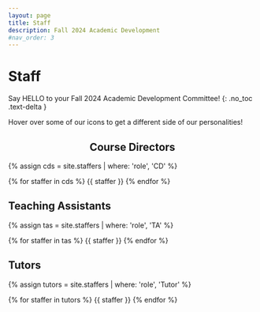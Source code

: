 ```yaml
---
layout: page
title: Staff
description: Fall 2024 Academic Development
#nav_order: 3
---
```


# Staff
Say HELLO to your Fall 2024 Academic Development Committee! 
{: .no_toc .text-delta }

Hover over some of our icons to get a different side of our personalities!

<!--
<p style="font-size:30px">Note: This page is under construction.</p>


<p style="font-size:30px">Please check back soon for an updated staff roster!</p>

-->


<h2 style="text-align: center;">Course Directors</h2>

{% assign cds = site.staffers | where: 'role', 'CD' %}

<div class="role flex">
{% for staffer in cds %}
{{ staffer }}
{% endfor %}
</div>

## Teaching Assistants

{% assign tas = site.staffers | where: 'role', 'TA' %}

<div class="role flex">
{% for staffer in tas %}
{{ staffer }}
{% endfor %}
</div>

## Tutors

{% assign tutors = site.staffers | where: 'role', 'Tutor' %}

<div class="role flex">
{% for staffer in tutors %}
{{ staffer }}
{% endfor %}
</div>
